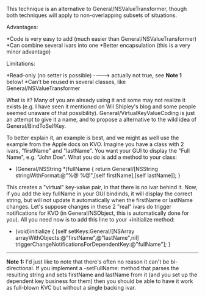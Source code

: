 This technique is an alternative to General/NSValueTransformer, though both techniques will apply to non-overlapping subsets of situations.

Advantages:

*Code is very easy to add (much easier than General/NSValueTransformer)
*Can combine several ivars into one
*Better encapsulation (this is a very minor advantage)


Limitations:

*Read-only (no setter is possible) ----> actually not true, see **Note 1** below!
*Can't be reused in several classes, like General/NSValueTransformer


What is it? Many of you are already using it and some may not realize it exists (e.g. I have seen it mentioned on Wil Shipley's blog and some people seemed unaware of that possibility). General/VirtualKeyValueCoding is just an attempt to give it a name, and to propose a alternative to the wild idea of General/BindToSelfKey.

To better explain it, an example is best, and we might as well use the example from the Apple docs on KVO. Imagine you have a class with 2 ivars, "firstName" and "lastName". You want your GUI to display the "Full Name", e.g. "John Doe". What you do is add a method to your class:

    
- (General/NSString *)fullName
{
    return General/[NSString stringWithFormat:@"%@ %@",[self firstName],[self lastName]];
}


This creates a "virtual" key-value pair, in that there is no ivar behind it.
Now, if you add the key     fullName in your GUI bindinds, it will display the correct string, but will not update it automatically when the     firstName or     lastName changes. Let's suppose changes in these 2 "real" ivars do trigger notifications for KVO (in General/NSObject, this is automatically done for you). All you need now is to add this line to your     +initialize method:

    
+ (void)initialize
{
    [self setKeys:General/[NSArray arrayWithObjects:@"firstName",@"lastName",nil]
    triggerChangeNotificationsForDependentKey:@"fullName"];
}


----
**Note 1:** I'd just like to note that there's often no reason it can't be bi-directional. If you implement a     -setFullName: method that parses the resulting string and sets     firstName and     lastName from it (and you set up the dependent key business for them) then you should be able to have it work as full-blown KVC but without a single backing ivar.